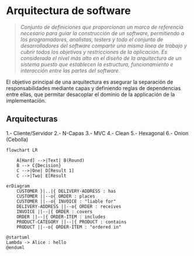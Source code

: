 <script type="module">
import mermaid from 'https://cdn.jsdelivr.net/npm/mermaid@10.0.0/+esm'
</script>

# Arquitectura de software
>*Conjunto de definiciones que proporcionan un marco de referencia necesario para guiar la construcción de un software, permitiendo a los programadores, analistas, testers y todo el conjunto de desarrolladores del software compartir una misma línea de trabajo y cubrir todos los objetivos y restricciones de la aplicación. Es considerada el nivel más alto en el diseño de la arquitectura de un sistema puesto que establecen la estructura, funcionamiento e interacción entre las partes del software.*

El objetivo principal de una arquitectura es asegurar la separación de responsabilidades mediante capas y definiendo reglas de dependencias entre ellas, que permitar desacoplar el dominio de la applicación de la implementación.

## Arquitecturas
1.- Cliente/Servidor
2.- N-Capas 
3.- MVC
4.- Clean
5.- Hexagonal
6.- Onion (Cebolla)

```mermaid
flowchart LR

    A[Hard] -->|Text| B(Round)
    B --> C{Decision}
    C -->|One| D[Result 1]
    C -->|Two| E[Result 
```

```mermaid
erDiagram
    CUSTOMER }|..|{ DELIVERY-ADDRESS : has
    CUSTOMER ||--o{ ORDER : places
    CUSTOMER ||--o{ INVOICE : "liable for"
    DELIVERY-ADDRESS ||--o{ ORDER : receives
    INVOICE ||--|{ ORDER : covers
    ORDER ||--|{ ORDER-ITEM : includes
    PRODUCT-CATEGORY ||--|{ PRODUCT : contains
    PRODUCT ||--o{ ORDER-ITEM : "ordered in"  
```

```plantUML
@startuml
Lambda -> Alice : hello
@enduml
```
